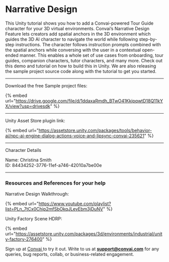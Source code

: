 # Narrative Design

This Unity tutorial shows you how to add a Convai-powered Tour Guide character for your 3D virtual environments. Convai’s Narrative Design Feature lets creators add spatial anchors in the 3D environment which guides the 3D AI character to navigate the world while following step-by-step instructions. The character follows instruction prompts combined with the spatial anchors while conversing with the user in a contextual open-ended manner. This enables a whole set of use cases from onboarding, tour guides, companion characters, tutor characters, and many more. Check out this demo and tutorial on how to build this in Unity. We are also releasing the sample project source code along with the tutorial to get you started.

***

Download the free Sample project files:

{% embed url="https://drive.google.com/file/d/1ddaxaRmdh_BTwO41KkipqwtD18Q11kYX/view?usp=drivesdk" %}

***

Unity Asset Store plugin link:

{% embed url="https://assetstore.unity.com/packages/tools/behavior-ai/npc-ai-engine-dialog-actions-voice-and-lipsync-convai-235621" %}

***

Character Details

Name: Christina Smith\
ID:  84434252-3776-11ef-a746-42010a7be00e

***

### Resources and References for your help

Narrative Design Walkthrough:

{% embed url="https://www.youtube.com/playlist?list=PLn_7tCx0Chip2mfSbOkqJLevEbm3jDuNV" %}

Unity Factory Scene HDRP:

{% embed url="https://assetstore.unity.com/packages/3d/environments/industrial/unity-factory-276400" %}

Sign up at [Convai ](https://convai.com)to try it out. Write to us at **support@convai.com** for any queries, bug reports, collab, or business-related engagement.
